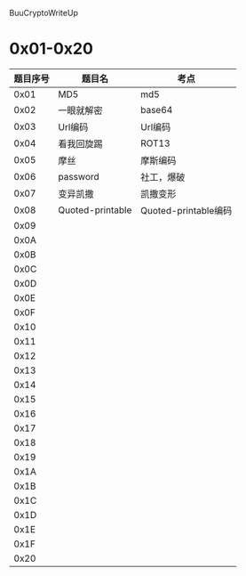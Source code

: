  BuuCryptoWriteUp

# 0x01-0x20

| 题目序号 | 题目名           | 考点                 |
| -------- | ---------------- | -------------------- |
| 0x01     | MD5              | md5                  |
| 0x02     | 一眼就解密       | base64               |
| 0x03     | Url编码          | Url编码              |
| 0x04     | 看我回旋踢       | ROT13                |
| 0x05     | 摩丝             | 摩斯编码             |
| 0x06     | password         | 社工，爆破           |
| 0x07     | 变异凯撒         | 凯撒变形             |
| 0x08     | Quoted-printable | Quoted-printable编码 |
| 0x09     |                  |                      |
| 0x0A     |                  |                      |
| 0x0B     |                  |                      |
| 0x0C     |                  |                      |
| 0x0D     |                  |                      |
| 0x0E     |                  |                      |
| 0x0F     |                  |                      |
| 0x10     |                  |                      |
| 0x11     |                  |                      |
| 0x12     |                  |                      |
| 0x13     |                  |                      |
| 0x14     |                  |                      |
| 0x15     |                  |                      |
| 0x16     |                  |                      |
| 0x17     |                  |                      |
| 0x18     |                  |                      |
| 0x19     |                  |                      |
| 0x1A     |                  |                      |
| 0x1B     |                  |                      |
| 0x1C     |                  |                      |
| 0x1D     |                  |                      |
| 0x1E     |                  |                      |
| 0x1F     |                  |                      |
| 0x20     |                  |                      |

